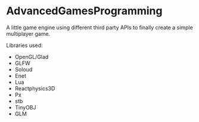 # AdvancedGamesProgramming
A little game engine using different third party APIs to finally create a simple multiplayer game.

Libraries used:

- OpenGL/Glad
- GLFW
- Soloud
- Enet
- Lua
- Reactphysics3D
- Px
- stb
- TinyOBJ
- GLM
